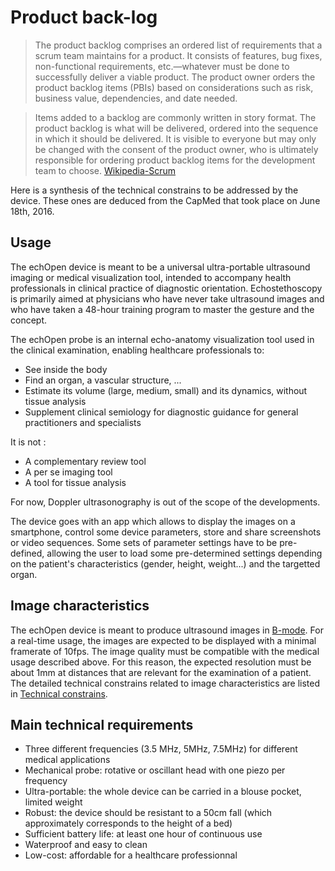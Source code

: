 # Product back-log

>The product backlog comprises an ordered list of requirements that a scrum team maintains for a product. It consists of features, bug fixes, non-functional requirements, etc.—whatever must be done to successfully deliver a viable product. The product owner orders the product backlog items (PBIs) based on considerations such as risk, business value, dependencies, and date needed.

>Items added to a backlog are commonly written in story format. The product backlog is what will be delivered, ordered into the sequence in which it should be delivered. It is visible to everyone but may only be changed with the consent of the product owner, who is ultimately responsible for ordering product backlog items for the development team to choose. [Wikipedia-Scrum](https://en.wikipedia.org/wiki/Scrum_(software_development)#Product_backlog)

Here is a synthesis of the technical constrains to be addressed by the device. These ones are deduced from the CapMed that took place on June 18th, 2016.


## Usage 

The echOpen device is meant to be a universal ultra-portable ultrasound imaging or medical visualization tool, intended to accompany health professionals in clinical practice of diagnostic orientation. Echostethoscopy is primarily aimed at physicians who have never take ultrasound images and who have taken a 48-hour training program to master the gesture and the concept.

The echOpen probe is an internal echo-anatomy visualization tool used in the clinical examination, enabling healthcare professionals to:

- See inside the body
- Find an organ, a vascular structure, ...
- Estimate its volume (large, medium, small) and its dynamics, without tissue analysis
- Supplement clinical semiology for diagnostic guidance for general practitioners and specialists

It is not :

- A complementary review tool
- A per se imaging tool
- A tool for tissue analysis

For now, Doppler ultrasonography is out of the scope of the developments. 

The device goes with an app which allows to display the images on a smartphone, control some device parameters, store and share screenshots or video sequences. Some sets of parameter settings have to be pre-defined, allowing the user to load some pre-determined settings depending on the patient's characteristics (gender, height, weight...) and the targetted organ.
 
## Image characteristics 

The echOpen device is meant to produce ultrasound images in [B-mode](http://assets.cambridge.org/97805217/57102/excerpt/9780521757102_excerpt.pdf). For a real-time usage, the images are expected to be displayed with a minimal framerate of 10fps.
The image quality must be compatible with the medical usage described above. For this reason, the expected resolution must be about 1mm at distances that are relevant for the examination of a patient. The detailed technical constrains related to image characteristics are listed in [Technical constrains](backlog/technical.md).


## Main technical requirements

- Three different frequencies (3.5 MHz, 5MHz, 7.5MHz) for different medical applications
- Mechanical probe: rotative or oscillant head with one piezo per frequency
- Ultra-portable: the whole device can be carried in a blouse pocket, limited weight
- Robust: the device should be resistant to a 50cm fall (which approximately corresponds to the height of a bed)
- Sufficient battery life: at least one hour of continuous use
- Waterproof and easy to clean
- Low-cost: affordable for a healthcare professionnal

